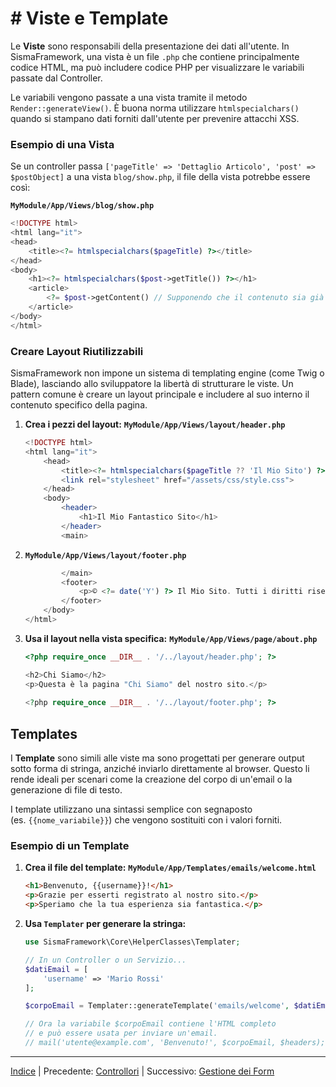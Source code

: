 # # Viste e Template

Le **Viste** sono responsabili della presentazione dei dati all'utente. In SismaFramework, una vista è un file `.php` che contiene principalmente codice HTML, ma può includere codice PHP per visualizzare le variabili passate dal Controller.

Le variabili vengono passate a una vista tramite il metodo `Render::generateView()`. È buona norma utilizzare `htmlspecialchars()` quando si stampano dati forniti dall'utente per prevenire attacchi XSS.

### Esempio di una Vista

Se un controller passa `['pageTitle' => 'Dettaglio Articolo', 'post' => $postObject]` a una vista `blog/show.php`, il file della vista potrebbe essere così:

**`MyModule/App/Views/blog/show.php`**

```php
<!DOCTYPE html>
<html lang="it">
<head>
    <title><?= htmlspecialchars($pageTitle) ?></title>
</head>
<body>
    <h1><?= htmlspecialchars($post->getTitle()) ?></h1>
    <article>
        <?= $post->getContent() // Supponendo che il contenuto sia già sanificato ?>
    </article>
</body>
</html>
```

### Creare Layout Riutilizzabili

SismaFramework non impone un sistema di templating engine (come Twig o Blade), lasciando allo sviluppatore la libertà di strutturare le viste. Un pattern comune è creare un layout principale e includere al suo interno il contenuto specifico della pagina.

1. **Crea i pezzi del layout:**
   **`MyModule/App/Views/layout/header.php`**
   
   ```php
   <!DOCTYPE html>
   <html lang="it">
       <head>
           <title><?= htmlspecialchars($pageTitle ?? 'Il Mio Sito') ?></title>
           <link rel="stylesheet" href="/assets/css/style.css">
       </head>
       <body>
           <header>
               <h1>Il Mio Fantastico Sito</h1>
           </header>
           <main>
   ```

2. **`MyModule/App/Views/layout/footer.php`**
   
   ```php
           </main>
           <footer>
               <p>© <?= date('Y') ?> Il Mio Sito. Tutti i diritti riservati.</p>
           </footer>
       </body>
   </html>
   ```

3. **Usa il layout nella vista specifica:**
   **`MyModule/App/Views/page/about.php`**
   
   ```php
   <?php require_once __DIR__ . '/../layout/header.php'; ?>
   
   <h2>Chi Siamo</h2>
   <p>Questa è la pagina "Chi Siamo" del nostro sito.</p>
       
   <?php require_once __DIR__ . '/../layout/footer.php'; ?>
   ```

Templates
---------

I **Template** sono simili alle viste ma sono progettati per generare output sotto forma di stringa, anziché inviarlo direttamente al browser. Questo li rende ideali per scenari come la creazione del corpo di un'email o la generazione di file di testo.

I template utilizzano una sintassi semplice con segnaposto (es. `{{nome_variabile}}`) che vengono sostituiti con i valori forniti.

### Esempio di un Template

1. **Crea il file del template:**
   **`MyModule/App/Templates/emails/welcome.html`**
   
   ```html
   <h1>Benvenuto, {{username}}!</h1>
   <p>Grazie per esserti registrato al nostro sito.</p>
   <p>Speriamo che la tua esperienza sia fantastica.</p>
   ```

2. **Usa `Templater` per generare la stringa:**
   
   ```php
   use SismaFramework\Core\HelperClasses\Templater;
   
   // In un Controller o un Servizio...
   $datiEmail = [
       'username' => 'Mario Rossi'
   ];
   
   $corpoEmail = Templater::generateTemplate('emails/welcome', $datiEmail);
   
   // Ora la variabile $corpoEmail contiene l'HTML completo
   // e può essere usata per inviare un'email.
   // mail('utente@example.com', 'Benvenuto!', $corpoEmail, $headers);
   ```

* * *

[Indice](index.md) | Precedente: [Controllori](controllers.md) | Successivo: [Gestione dei Form](forms.md)
